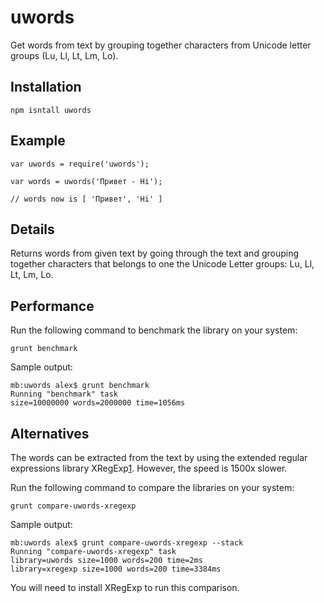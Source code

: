 uwords
======

Get words from text by grouping together characters from Unicode letter groups
(Lu, Ll, Lt, Lm, Lo).

Installation
------------

    npm isntall uwords

Example
-------

    var uwords = require('uwords');

    var words = uwords('Привет - Hi');

    // words now is [ 'Привет', 'Hi' ]

Details
-------

Returns words from given text by going through the text and grouping together
characters that belongs to one the Unicode Letter groups: Lu, Ll, Lt, Lm, Lo.

Performance
-----------

Run the following command to benchmark the library on your system:

    grunt benchmark

Sample output:

    mb:uwords alex$ grunt benchmark
    Running "benchmark" task
    size=10000000 words=2000000 time=1056ms

Alternatives
------------

The words can be extracted from the text by using the extended regular
expressions library XRegExp[1]. However, the speed is 1500x slower.

Run the following command to compare the libraries on your system:

    grunt compare-uwords-xregexp

Sample output:

    mb:uwords alex$ grunt compare-uwords-xregexp --stack
    Running "compare-uwords-xregexp" task
    library=uwords size=1000 words=200 time=2ms
    library=xregexp size=1000 words=200 time=3384ms

You will need to install XRegExp to run this comparison.

[1]: http://xregexp.com/